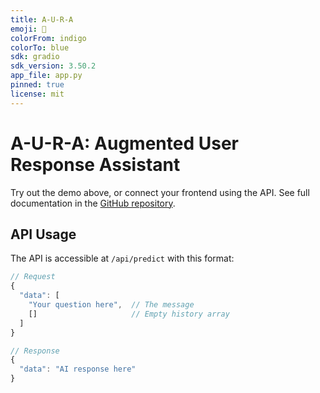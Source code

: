 ```yaml
---
title: A-U-R-A
emoji: 🧠
colorFrom: indigo
colorTo: blue
sdk: gradio
sdk_version: 3.50.2
app_file: app.py
pinned: true
license: mit
---
```


# A-U-R-A: Augmented User Response Assistant

Try out the demo above, or connect your frontend using the API. See full documentation in the [GitHub repository](https://github.com/sreevarshan-xenoz/A-U-R-A).

## API Usage

The API is accessible at `/api/predict` with this format:

```javascript
// Request
{
  "data": [
    "Your question here",  // The message
    []                     // Empty history array
  ]
}

// Response
{
  "data": "AI response here"
}
``` 